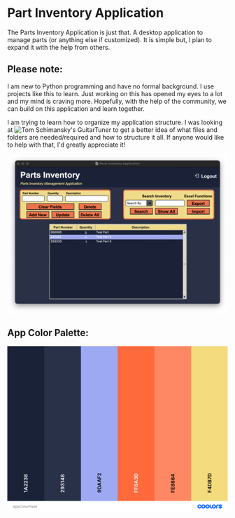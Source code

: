 # Part Inventory Application
The Parts Inventory Application is just that. A desktop application to manage parts (or anything else if customized). It is simple but, I plan to expand it with the help from others.

## Please note:
I am new to Python programming and have no formal background. I use projects like this to learn. Just working on this has opened my eyes to a lot and my mind is craving more. Hopefully, with the help of the community, we can build on this application and learn together.

I am trying to learn how to organize my application structure. I was looking at ![Tom Schimansky's GuitarTuner](https://github.com/TomSchimansky/GuitarTuner) to get a better idea of what files and folders are needed/required and how to structure it all. If anyone would like to help with that, I'd greatly appreciate it!

![Parts Inventory Application](documentation/readme_images/Parts_Inventory_App.png)

## App Color Palette:

![App Color Palette](documentation/readme_images/AppColorPalette.png)